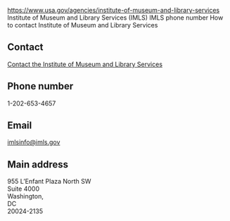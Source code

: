 

https://www.usa.gov/agencies/institute-of-museum-and-library-services
Institute of Museum and Library Services (IMLS)
IMLS phone number
How to contact Institute of Museum and Library Services

Contact
-------

[Contact the Institute of Museum and Library Services](https://www.imls.gov/about/contact)

Phone number
------------

1-202-653-4657

Email
-----

[imlsinfo@imls.gov](mailto:imlsinfo@imls.gov)

Main address
------------

955 L’Enfant Plaza North SW  
Suite 4000  
Washington,  
DC  
20024-2135
